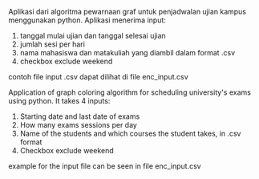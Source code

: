 Aplikasi dari algoritma pewarnaan graf untuk penjadwalan ujian kampus menggunakan python.
Aplikasi menerima input: 
1. tanggal mulai ujian dan tanggal selesai ujian
2. jumlah sesi per hari
3. nama mahasiswa dan matakuliah yang diambil dalam format .csv
4. checkbox exclude weekend

contoh file input .csv dapat dilihat di file enc_input.csv

Application of graph coloring algorithm for scheduling university's exams using python.
It takes 4 inputs:
1. Starting date and last date of exams
2. How many exams sessions per day
3. Name of the students and which courses the student takes, in .csv format
4. Checkbox exclude weekend

example for the input file can be seen in file enc_input.csv


